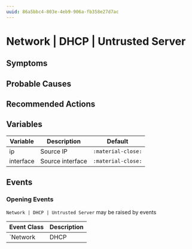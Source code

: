 ```yaml
---
uuid: 86a5bbc4-803e-4eb9-906a-fb358e27d7ac
---
```

# Network | DHCP | Untrusted Server

## Symptoms

## Probable Causes

## Recommended Actions

## Variables

Variable | Description | Default
--- | --- | ---
ip | Source IP | `:material-close:`
interface | Source interface | `:material-close:`

## Events

### Opening Events
`Network | DHCP | Untrusted Server` may be raised by events

Event Class | Description
--- | ---
`Network | DHCP | Untrusted Server` | dispose
